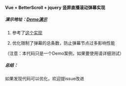
#### Vue + BetterScroll + jquery 竖屏直播滚动弹幕实现

##### 演示地址：[Demo演示](https://pjqdyd.github.io/Vue-better-scroll-barrage/)

1. 参考了[这个实现](https://www.jq22.com/jquery-info23018)

2. 优化限制了弹幕的总条数，防止弹幕节点过多影响性能

 （注意：本代码只是一个Demo案例，如果要使用请详细测试）

##### 总结：

 如果发现代码可以优化，欢迎提issue改进
